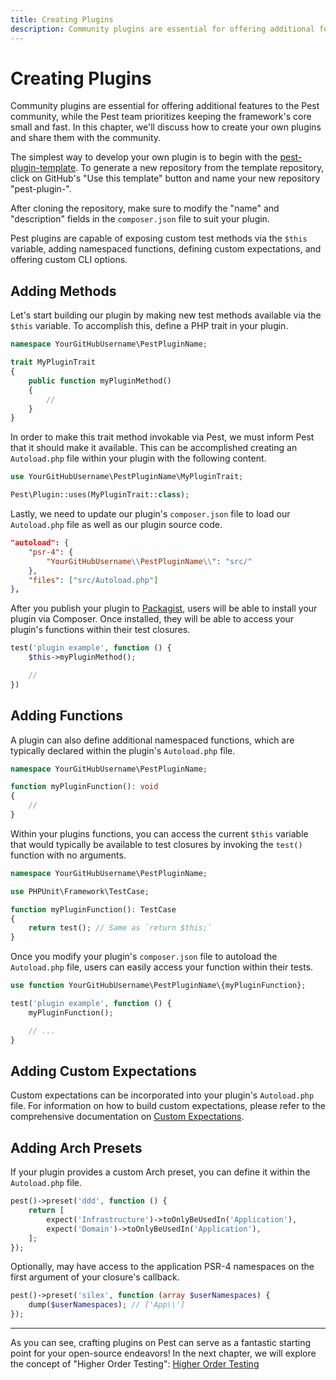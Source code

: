 ```yaml
---
title: Creating Plugins
description: Community plugins are essential for offering additional features to the Pest community, while the Pest team prioritizes keeping the framework's core small and fast. In this chapter, we'll discuss how to create your own plugins and share them with the community.
---
```


# Creating Plugins

Community plugins are essential for offering additional features to the Pest community, while the Pest team prioritizes keeping the framework's core small and fast. In this chapter, we'll discuss how to create your own plugins and share them with the community.

The simplest way to develop your own plugin is to begin with the [pest-plugin-template](https://github.com/pestphp/pest-plugin-template). To generate a new repository from the template repository, click on GitHub's "Use this template" button and name your new repository "pest-plugin-<yourpluginname>".

After cloning the repository, make sure to modify the "name" and "description" fields in the `composer.json` file to suit your plugin.

Pest plugins are capable of exposing custom test methods via the `$this` variable, adding namespaced functions, defining custom expectations, and offering custom CLI options.

## Adding Methods

Let's start building our plugin by making new test methods available via the `$this` variable. To accomplish this, define a PHP trait in your plugin.

```php
namespace YourGitHubUsername\PestPluginName;

trait MyPluginTrait
{
    public function myPluginMethod()
    {
        //
    }
}
```

In order to make this trait method invokable via Pest, we must inform Pest that it should make it available. This can be accomplished creating an `Autoload.php` file within your plugin with the following content.

```php
use YourGitHubUsername\PestPluginName\MyPluginTrait;

Pest\Plugin::uses(MyPluginTrait::class);
```

Lastly, we need to update our plugin's `composer.json` file to load our `Autoload.php` file as well as our plugin source code.

```json
"autoload": {
    "psr-4": {
        "YourGitHubUsername\\PestPluginName\\": "src/"
    },
    "files": ["src/Autoload.php"]
},
```

After you publish your plugin to [Packagist](https://packagist.org), users will be able to install your plugin via Composer. Once installed, they will be able to access your plugin's functions within their test closures.

```php
test('plugin example', function () {
    $this->myPluginMethod();

    //
})
```

## Adding Functions

A plugin can also define additional namespaced functions, which are typically declared within the plugin's `Autoload.php` file.

```php
namespace YourGitHubUsername\PestPluginName;

function myPluginFunction(): void
{
    //
}
```

Within your plugins functions, you can access the current `$this` variable that would typically be available to test closures by invoking the `test()` function with no arguments.

```php
namespace YourGitHubUsername\PestPluginName;

use PHPUnit\Framework\TestCase;

function myPluginFunction(): TestCase
{
    return test(); // Same as `return $this;`
}
```

Once you modify your plugin's `composer.json` file to autoload the `Autoload.php` file, users can easily access your function within their tests.

```php
use function YourGitHubUsername\PestPluginName\{myPluginFunction};

test('plugin example', function () {
    myPluginFunction();

    // ...
}
```

## Adding Custom Expectations

Custom expectations can be incorporated into your plugin's `Autoload.php` file. For information on how to build custom expectations, please refer to the comprehensive documentation on [Custom Expectations](/docs/custom-expectations).

## Adding Arch Presets

If your plugin provides a custom Arch preset, you can define it within the `Autoload.php` file.

```php
pest()->preset('ddd', function () {
    return [
        expect('Infrastructure')->toOnlyBeUsedIn('Application'),
        expect('Domain')->toOnlyBeUsedIn('Application'),
    ];
});
```

Optionally, may have access to the application PSR-4 namespaces on the first argument of your closure's callback.

```php
pest()->preset('silex', function (array $userNamespaces) {
    dump($userNamespaces); // ['App\\']
});
```

---

As you can see, crafting plugins on Pest can serve as a fantastic starting point for your open-source endeavors! In the next chapter, we will explore the concept of "Higher Order Testing": [Higher Order Testing](/docs/higher-order-testing)
